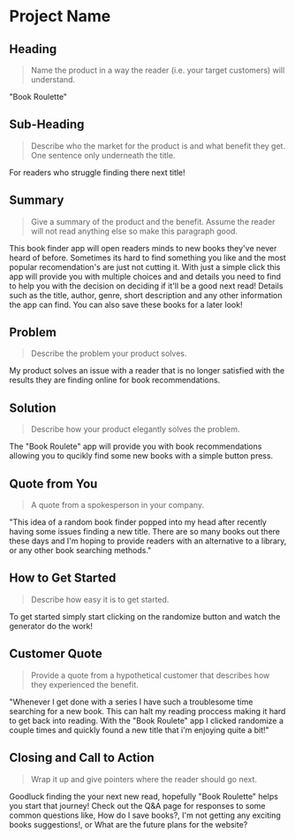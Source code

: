 # Project Name #

<!--
> This material was originally posted [here](http://www.quora.com/What-is-Amazons-approach-to-product-development-and-product-management). It is reproduced here for posterities sake.

There is an approach called "working backwards" that is widely used at Amazon. They work backwards from the customer, rather than starting with an idea for a product and trying to bolt customers onto it. While working backwards can be applied to any specific product decision, using this approach is especially important when developing new products or features.

For new initiatives a product manager typically starts by writing an internal press release announcing the finished product. The target audience for the press release is the new/updated product's customers, which can be retail customers or internal users of a tool or technology. Internal press releases are centered around the customer problem, how current solutions (internal or external) fail, and how the new product will blow away existing solutions.

If the benefits listed don't sound very interesting or exciting to customers, then perhaps they're not (and shouldn't be built). Instead, the product manager should keep iterating on the press release until they've come up with benefits that actually sound like benefits. Iterating on a press release is a lot less expensive than iterating on the product itself (and quicker!).

If the press release is more than a page and a half, it is probably too long. Keep it simple. 3-4 sentences for most paragraphs. Cut out the fat. Don't make it into a spec. You can accompany the press release with a FAQ that answers all of the other business or execution questions so the press release can stay focused on what the customer gets. My rule of thumb is that if the press release is hard to write, then the product is probably going to suck. Keep working at it until the outline for each paragraph flows.

Oh, and I also like to write press-releases in what I call "Oprah-speak" for mainstream consumer products. Imagine you're sitting on Oprah's couch and have just explained the product to her, and then you listen as she explains it to her audience. That's "Oprah-speak", not "Geek-speak".

Once the project moves into development, the press release can be used as a touchstone; a guiding light. The product team can ask themselves, "Are we building what is in the press release?" If they find they're spending time building things that aren't in the press release (overbuilding), they need to ask themselves why. This keeps product development focused on achieving the customer benefits and not building extraneous stuff that takes longer to build, takes resources to maintain, and doesn't provide real customer benefit (at least not enough to warrant inclusion in the press release).
 -->

## Heading ##
  > Name the product in a way the reader (i.e. your target customers) will understand.

  "Book Roulette"

## Sub-Heading ##
  > Describe who the market for the product is and what benefit they get. One sentence only underneath the title.

  For readers who struggle finding there next title!
## Summary ##
  > Give a summary of the product and the benefit. Assume the reader will not read anything else so make this paragraph good.

  This book finder app will open readers minds to new books they've never heard of before. Sometimes its hard to find something you like and
  the most popular recomendation's are just not cutting it. With just a simple click this app will provide you with multiple choices and and details
  you need to find to help you with the decision on deciding if it'll be a good next read! Details such as the title, author, genre, short description and any other information the app can find. You can also save these books for a later look!

## Problem ##
  > Describe the problem your product solves.

  My product solves an issue with a reader that is no longer satisfied with the results they are finding online for book recommendations.

## Solution ##
  > Describe how your product elegantly solves the problem.

  The "Book Roulete" app will provide you with book recommendations allowing you to qucikly find some new books with a simple button press.

## Quote from You ##
  > A quote from a spokesperson in your company.

  "This idea of a random book finder popped into my head after recently having some issues finding a new title. There are so many
  books out there these days and I'm hoping to provide readers with an alternative to a library, or any other book searching methods."

## How to Get Started ##
  > Describe how easy it is to get started.

  To get started simply start clicking on the randomize button and watch the generator do the work!

## Customer Quote ##
  > Provide a quote from a hypothetical customer that describes how they experienced the benefit.

  "Whenever I get done with a series I have such a troublesome time searching for a new book. This can halt my reading
  proccess making it hard to get back into reading. With the "Book Roulete" app I clicked randomize a couple times and quickly found
  a new title that i'm enjoying quite a bit!"

## Closing and Call to Action ##
  > Wrap it up and give pointers where the reader should go next.

  Goodluck finding the your next new read, hopefully "Book Roulette" helps you start that journey! Check out the Q&A page for responses to some common questions like, How do I save books?, I'm not getting any exciting books suggestions!, or What are the future plans for the website?